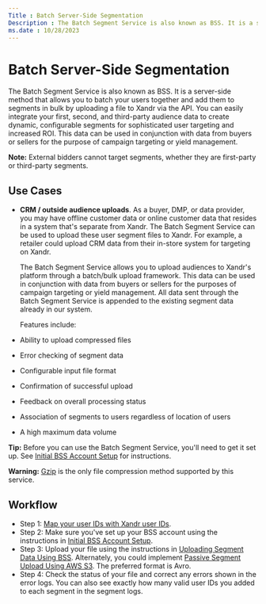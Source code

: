 ```yaml
---
Title : Batch Server-Side Segmentation
Description : The Batch Segment Service is also known as BSS. It is a server-side
ms.date : 10/28/2023
---
```



# Batch Server-Side Segmentation





The Batch Segment Service is also known as BSS. It is a server-side
method that allows you to batch your users together and add them to
segments in bulk by uploading a file to Xandr
via the API. You can easily integrate your first, second, and
third-party audience data to create dynamic, configurable segments for
sophisticated user targeting and increased ROI. This data can be used in
conjunction with data from buyers or sellers for the purpose of campaign
targeting or yield management. 



<b>Note:</b> External bidders cannot target
segments, whether they are first-party or third-party segments.







## Use Cases

- **CRM / outside audience uploads**. As a buyer, DMP, or data provider,
  you may have offline customer data or online customer data that
  resides in a system that's separate from
  Xandr. The Batch Segment Service can be used
  to upload these user segment files to Xandr.
  For example, a retailer could upload CRM data from their in-store
  system for targeting on Xandr.

  The Batch Segment Service allows you to upload audiences to
  Xandr's platform through a batch/bulk upload
  framework. This data can be used in conjunction with data from buyers
  or sellers for the purposes of campaign targeting or yield management.
  All data sent through the Batch Segment Service is appended to the
  existing segment data already in our system.

  Features include:

- Ability to upload compressed files

- Error checking of segment data

- Configurable input file format

- Confirmation of successful upload

- Feedback on overall processing status

- Association of segments to users regardless of location of users

- A high maximum data volume



<b>Tip:</b> Before you can use the Batch
Segment Service, you'll need to get it set up. See <a
href="initial-bss-account-setup.md"
class="xref" target="_blank">Initial BSS Account Setup</a> for
instructions.





<b>Warning:</b>
<a href="https://en.wikipedia.org/wiki/Gzip" class="xref"
target="_blank">Gzip</a> is the only file compression method supported
by this service.







## Workflow

- Step 1: <a
  href="invest_invest-standard/user-id-mapping-with-getuid-and-mapuid.md"
  class="xref" target="_blank">Map your user IDs with <span
  class="ph">Xandr user IDs</a>.
- Step 2: Make sure you've set up your BSS account using the
  instructions in <a
  href="initial-bss-account-setup.md"
  class="xref" target="_blank">Initial BSS Account Setup</a>.
- Step 3: Upload your file using the instructions in <a
  href="xandr-api/uploading-segment-data-using-bss.md"
  class="xref" target="_blank">Uploading Segment Data Using BSS</a>.
  Alternately, you could implement <a
  href="passive-segment-upload-using-aws-s3.md"
  class="xref" target="_blank">Passive Segment Upload Using AWS S3</a>.
  The preferred format is Avro. 
- Step 4: Check the status of your file and correct any errors shown in
  the error logs. You can also see exactly how many valid user IDs you
  added to each segment in the segment logs.






